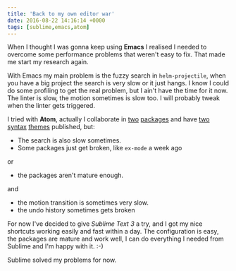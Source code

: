 ```yaml
---
title: 'Back to my own editor war'
date: 2016-08-22 14:16:14 +0000
tags: [sublime,emacs,atom]
---
```

When I thought I was gonna keep using **Emacs** I realised I needed to overcome some performance problems that weren't easy to fix. That made me start my research again.

With Emacs my main problem is the fuzzy search in `helm-projectile`, when you have a big project the search is very slow or it just hangs. I know I could do some profiling to get the real problem, but I ain't have the time for it now. The linter is slow, the motion sometimes is slow too. I will probably tweak when the linter gets triggered.

I tried with **Atom**, actually I collaborate in [two](https://atom.io/packages/comment) [packages](https://atom.io/packages/rest-client) and have [two syntax](https://atom.io/themes/ample-syntax) [themes](https://atom.io/themes/jellybeans) published, but:

- The search is also slow sometimes.
- Some packages just get broken, like `ex-mode` a week ago

or

- the packages aren't mature enough.

and

- the motion transition is sometimes very slow.
- the undo history sometimes gets broken

For now I've decided to give *Sublime Text 3* a try, and I got my nice shortcuts working easily and fast within a day. The configuration is easy, the packages are mature and work well, I can do everything I needed from Sublime and I'm happy with it. :-)

Sublime solved my problems for now.
